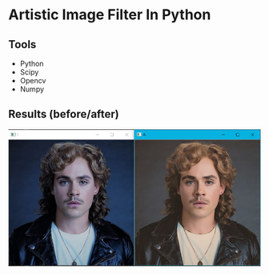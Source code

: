 # Artistic Image Filter In Python

## Tools

- Python
- Scipy
- Opencv
- Numpy

## Results (before/after)

![results](./results.jpg)
